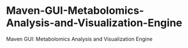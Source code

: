 # Maven-GUI-Metabolomics-Analysis-and-Visualization-Engine
Maven GUI: Metabolomics Analysis and Visualization Engine

